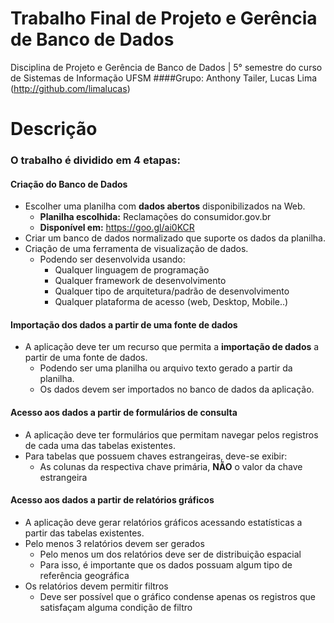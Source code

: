 # Trabalho Final de Projeto e Gerência de Banco de Dados
Disciplina de Projeto e Gerência de Banco de Dados | 5° semestre do curso de Sistemas de Informação UFSM
####Grupo: Anthony Tailer, Lucas Lima (http://github.com/limalucas)

# Descrição

### O trabalho é dividido em 4 etapas:

#### Criação do Banco de Dados

* Escolher uma planilha com **dados abertos** disponibilizados na Web.
	- **Planilha escolhida:** Reclamações do consumidor.gov.br
	- **Disponível em:** https://goo.gl/ai0KCR  
* Criar um banco de dados normalizado que suporte os dados da planilha.
* Criação de uma ferramenta de visualização de dados.
	- Podendo ser desenvolvida usando:
		+ Qualquer linguagem de programação
		+ Qualquer framework de desenvolvimento
		+ Qualquer tipo de arquitetura/padrão de desenvolvimento
		+ Qualquer plataforma de acesso (web, Desktop, Mobile..)
			
#### Importação dos dados a partir de uma fonte de dados

- A aplicação deve ter um recurso que permita a **importação de dados** a partir de uma fonte de dados.
	+ Podendo ser uma planilha ou arquivo texto gerado a partir da planilha.
	+ Os dados devem ser importados no banco de dados da aplicação.

#### Acesso aos dados a partir de formulários de consulta

- A aplicação deve ter formulários que permitam navegar pelos registros de cada uma das tabelas existentes.
- Para tabelas que possuem chaves estrangeiras, deve-se exibir:
	+ As colunas da respectiva chave primária, **NÃO** o valor da chave estrangeira

#### Acesso aos dados a partir de relatórios gráficos

- A aplicação deve gerar relatórios gráficos acessando estatísticas a partir das tabelas existentes.
- Pelo menos 3 relatórios devem ser gerados
	+ Pelo menos um dos relatórios deve ser de distribuição espacial
	+ Para isso, é importante que os dados possuam algum tipo de referência geográfica
- Os relatórios devem permitir filtros
	+ Deve ser possível que o gráfico condense apenas os registros que satisfaçam alguma condição de filtro

